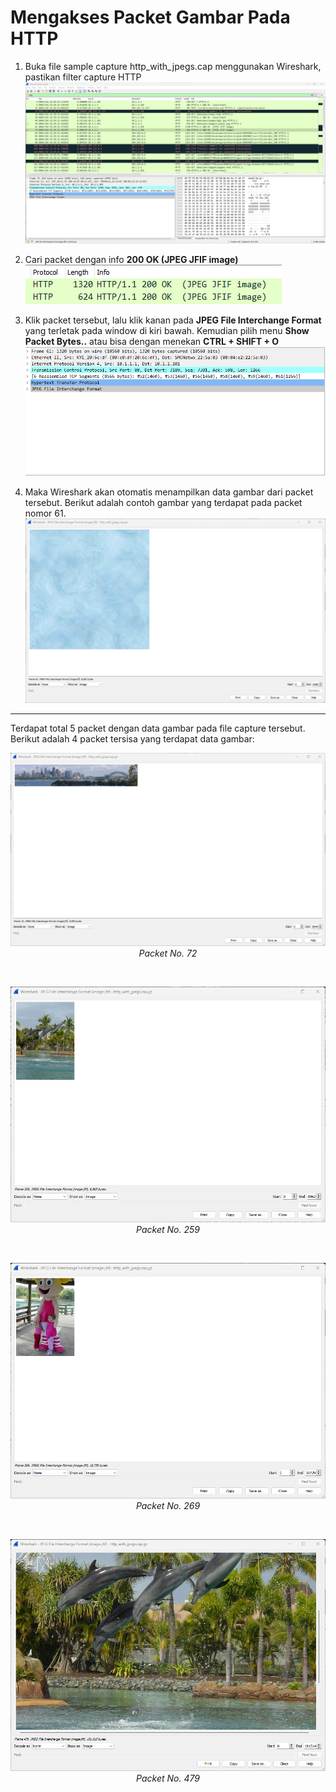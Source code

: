 # Mengakses Packet Gambar Pada HTTP

1. Buka file sample capture http_with_jpegs.cap menggunakan Wireshark, pastikan filter capture HTTP <br>
![Wireshark](./assets/jpeg_cap.png)

2. Cari packet dengan info **200 OK (JPEG JFIF image)**
![200 OK](./assets/200_ok.png)

3. Klik packet tersebut, lalu klik kanan pada **JPEG File Interchange Format** yang terletak pada window di kiri bawah. Kemudian pilih menu **Show Packet Bytes..** atau bisa dengan menekan **CTRL + SHIFT + O** <br>
![Interchange Format](./assets/left_bar.png)

4. Maka Wireshark akan otomatis menampilkan data gambar dari packet tersebut. Berikut adalah contoh gambar yang terdapat pada packet nomor 61. <br>
![61](./assets/61.png)

---

Terdapat total 5 packet dengan data gambar pada file capture tersebut. Berikut adalah 4 packet tersisa yang terdapat data gambar:

<p align="center">
<img src="./assets/72.png" alt="72">
<br>
<i>Packet No. 72</i>
</p>

<br>

<p align="center">
<img src="./assets/259.png" alt="259">
<br>
<i>Packet No. 259</i>
</p>

<br>

<p align="center">
<img src="./assets/269.png" alt="269">
<br>
<i>Packet No. 269</i>
</p>

<br>

<p align="center">
<img src="./assets/479.png" alt="479">
<br>
<i>Packet No. 479</i>
</p>